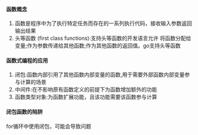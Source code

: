 #### 函数概念
1. 函数是程序中为了执行特定任务而存在的一系列执行代码，接收输入参数返回输出结果
2. 头等函数 (first class functions):支持头等函数的开发语言允许 将函数分配给变量;作为参数传递给其他函数;作为其他函数的返回值。go支持头等函数
#### 函数式编程的应用
1. 闭包:函数内部引用了其他函数内部变量的函数,用于需要外部函数内部变量参与计算的场景
2. 中间件:在不影响原有函数定义的前提下为函数增加额外的功能
3. 函数类型对象:为函数扩展功能，且该功能需要该函数参与计算
#### 闭包函数的陷阱
for循环中使用闭包，可能会导致问题